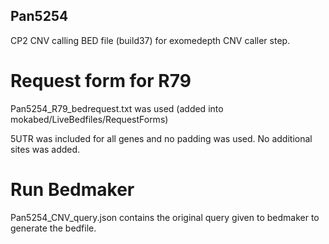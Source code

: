 ## Pan5254

CP2 CNV calling BED file (build37) for exomedepth CNV caller step.

# Request form for R79
Pan5254_R79_bedrequest.txt was used  (added into mokabed/LiveBedfiles/RequestForms)

5UTR was included for all genes and no padding was used. No additional sites was added.

# Run Bedmaker
Pan5254_CNV_query.json contains the original query given to bedmaker to generate the bedfile.